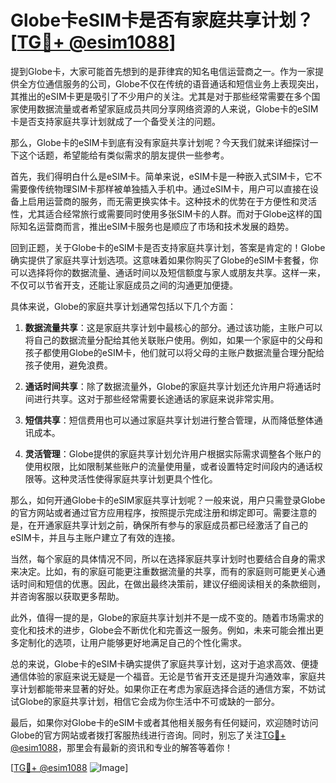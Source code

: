 # Globe卡eSIM卡是否有家庭共享计划？[[TG💪+ @esim1088](https://t.me/s/esim1088)]

提到Globe卡，大家可能首先想到的是菲律宾的知名电信运营商之一。作为一家提供全方位通信服务的公司，Globe不仅在传统的语音通话和短信业务上表现突出，其推出的eSIM卡更是吸引了不少用户的关注。尤其是对于那些经常需要在多个国家使用数据流量或者希望家庭成员共同分享网络资源的人来说，Globe卡的eSIM卡是否支持家庭共享计划就成了一个备受关注的问题。

那么，Globe卡的eSIM卡到底有没有家庭共享计划呢？今天我们就来详细探讨一下这个话题，希望能给有类似需求的朋友提供一些参考。

首先，我们得明白什么是eSIM卡。简单来说，eSIM卡是一种嵌入式SIM卡，它不需要像传统物理SIM卡那样被单独插入手机中。通过eSIM卡，用户可以直接在设备上启用运营商的服务，而无需更换实体卡。这种技术的优势在于方便性和灵活性，尤其适合经常旅行或需要同时使用多张SIM卡的人群。而对于Globe这样的国际知名运营商而言，推出eSIM卡服务也是顺应了市场和技术发展的趋势。

回到正题，关于Globe卡的eSIM卡是否支持家庭共享计划，答案是肯定的！Globe确实提供了家庭共享计划选项。这意味着如果你购买了Globe的eSIM卡套餐，你可以选择将你的数据流量、通话时间以及短信额度与家人或朋友共享。这样一来，不仅可以节省开支，还能让家庭成员之间的沟通更加便捷。

具体来说，Globe的家庭共享计划通常包括以下几个方面：

1. **数据流量共享**：这是家庭共享计划中最核心的部分。通过该功能，主账户可以将自己的数据流量分配给其他关联账户使用。例如，如果一个家庭中的父母和孩子都使用Globe的eSIM卡，他们就可以将父母的主账户数据流量合理分配给孩子使用，避免浪费。

2. **通话时间共享**：除了数据流量外，Globe的家庭共享计划还允许用户将通话时间进行共享。这对于那些经常需要长途通话的家庭来说非常实用。

3. **短信共享**：短信费用也可以通过家庭共享计划进行整合管理，从而降低整体通讯成本。

4. **灵活管理**：Globe提供的家庭共享计划允许用户根据实际需求调整各个账户的使用权限，比如限制某些账户的流量使用量，或者设置特定时间段内的通话权限等。这种灵活性使得家庭共享计划更具个性化。

那么，如何开通Globe卡的eSIM家庭共享计划呢？一般来说，用户只需登录Globe的官方网站或者通过官方应用程序，按照提示完成注册和绑定即可。需要注意的是，在开通家庭共享计划之前，确保所有参与的家庭成员都已经激活了自己的eSIM卡，并且与主账户建立了有效的连接。

当然，每个家庭的具体情况不同，所以在选择家庭共享计划时也要结合自身的需求来决定。比如，有的家庭可能更注重数据流量的共享，而有的家庭则可能更关心通话时间和短信的优惠。因此，在做出最终决策前，建议仔细阅读相关的条款细则，并咨询客服以获取更多帮助。

此外，值得一提的是，Globe的家庭共享计划并不是一成不变的。随着市场需求的变化和技术的进步，Globe会不断优化和完善这一服务。例如，未来可能会推出更多定制化的选项，让用户能够更好地满足自己的个性化需求。

总的来说，Globe卡的eSIM卡确实提供了家庭共享计划，这对于追求高效、便捷通信体验的家庭来说无疑是一个福音。无论是节省开支还是提升沟通效率，家庭共享计划都能带来显著的好处。如果你正在考虑为家庭选择合适的通信方案，不妨试试Globe的家庭共享计划，相信它会成为你生活中不可或缺的一部分。

最后，如果你对Globe卡的eSIM卡或者其他相关服务有任何疑问，欢迎随时访问Globe的官方网站或者拨打客服热线进行咨询。同时，别忘了关注[TG💪+ @esim1088](https://t.me/s/esim1088)，那里会有最新的资讯和专业的解答等着你！

[[TG💪+ @esim1088](https://t.me/s/esim1088) ![Image](https://i.postimg.cc/4NQfJmqS/Snipaste-2025-05-13-00-14-12.png)]